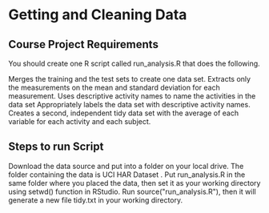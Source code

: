 # Getting and Cleaning Data

## Course Project Requirements

You should create one R script called run_analysis.R that does the following.

Merges the training and the test sets to create one data set.
Extracts only the measurements on the mean and standard deviation for each measurement.
Uses descriptive activity names to name the activities in the data set
Appropriately labels the data set with descriptive activity names.
Creates a second, independent tidy data set with the average of each variable for each activity and each subject.

## Steps to run Script

Download the data source and put into a folder on your local drive. The folder containing the data is UCI HAR Dataset .
Put run_analysis.R in the same folder where you placed the data, then set it as your working directory using setwd() function in RStudio.
Run source("run_analysis.R"), then it will generate a new file tidy.txt in your working directory.
